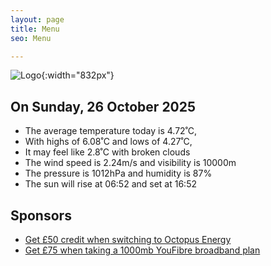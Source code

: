 ```yaml
---
layout: page
title: Menu
seo: Menu

---
```


![Logo](/images/logo.jpg){:width="832px"}

<!-- weather_marker starts -->
## On Sunday, 26 October 2025

- The average temperature today is 4.72˚C,
- With highs of 6.08˚C and lows of 4.27˚C,
- It may feel like 2.8˚C with broken clouds
- The wind speed is 2.24m/s and visibility is 10000m
- The pressure is 1012hPa and humidity is 87%
- The sun will rise at 06:52 and set at 16:52

<!-- weather_marker ends -->

## Sponsors

- [Get £50 credit when switching to Octopus Energy](https://bit.ly/3oD1nnS)
- [Get £75 when taking a 1000mb YouFibre broadband plan](https://aklam.io/91zWhU?)
